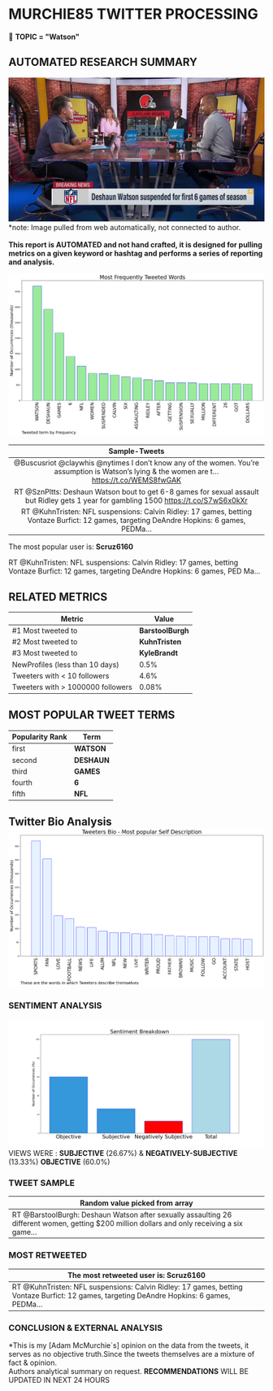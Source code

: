 # MURCHIE85 TWITTER PROCESSING 
&#x1F34E; **TOPIC = "Watson"**

## AUTOMATED RESEARCH SUMMARY

![image](assets/2022-08-01hashtagImage.png)*note: Image pulled from web automatically, not connected to author.
<br></br>
<b> This report is AUTOMATED and not hand crafted, it is designed for pulling metrics on a given keyword or hashtag and performs a series of reporting and analysis.</b>



![image](assets/2022-08-01TWEETS.png)



|                **Sample-Tweets**        |
| :-------------: |
| @Buscusriot @claywhis @nytimes I don’t know any of the women. You’re assumption is Watson’s lying &amp; the women are t… https://t.co/WEMS8fwGAK |
| RT @SznPltts: Deshaun Watson bout to get 6-8 games for sexual assault but Ridley gets 1 year for gambling 1500 https://t.co/S7wS6x0kXr |
| RT @KuhnTristen: NFL suspensions: Calvin Ridley: 17 games, betting Vontaze Burfict: 12 games, targeting DeAndre Hopkins: 6 games, PEDMa… |

The most popular user is: **Scruz6160**
<div class="alert alert-block alert-danger"> RT @KuhnTristen: NFL suspensions: 
Calvin Ridley: 17 games, betting 
Vontaze Burfict: 12 games, targeting 
DeAndre Hopkins: 6 games, PED
Ma…</div>

## RELATED METRICS<br>
| Metric | Value |
| ------------- | ------------- |
| #1 Most tweeted to  | **BarstoolBurgh** |
| #2 Most tweeted to  | **KuhnTristen** |
| #3 Most tweeted to  | **KyleBrandt** |
| NewProfiles (less than 10 days) | 0.5%  |
| Tweeters with < 10 followers  | 4.6%|
| Tweeters with > 1000000 followers  | 0.08%  |



## MOST POPULAR TWEET TERMS 


| Popularity Rank  | Term |
| ------------- | ------------- |
| first  | **WATSON**  |
| second  | **DESHAUN**  |
| third  | **GAMES** |
| fourth  | **6**  |
| fifth  | **NFL**  |


## Twitter Bio Analysis![image](assets/2022-08-01BIO.png)
### SENTIMENT ANALYSIS
![image](assets/2022-08-01sentiment.png)
VIEWS WERE : **SUBJECTIVE**  (26.67%) & **NEGATIVELY-SUBJECTIVE** (13.33%) **OBJECTIVE** (60.0%)

### TWEET SAMPLE 
| Random value picked from array |
| ------------- |
|RT @BarstoolBurgh: Deshaun Watson after sexually assaulting 26 different women, getting $200 million dollars and only receiving a six game… |

### MOST RETWEETED 

| The most retweeted user is: **Scruz6160**  |
| ------------- |
| RT @KuhnTristen: NFL suspensions: Calvin Ridley: 17 games, betting Vontaze Burfict: 12 games, targeting DeAndre Hopkins: 6 games, PEDMa… |

### CONCLUSION & EXTERNAL ANALYSIS

*This is my [Adam McMurchie`s] opinion on the data from the tweets, it serves as no objective truth.Since the tweets themselves are a mixture of fact & opinion.<br>
Authors analytical summary on request.
**RECOMMENDATIONS** WILL BE UPDATED IN NEXT  24 HOURS <br>